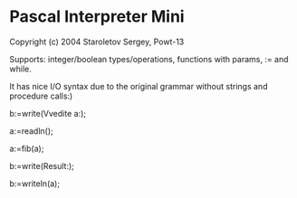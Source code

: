 # Pascal Interpreter Mini

Copyright (c) 2004 Staroletov Sergey, Powt-13

Supports: integer/boolean types/operations, functions with params, := and while.

It has nice I/O syntax due to the original grammar without strings and procedure calls:)

b:=write(Vvedite a:);

a:=readln();

a:=fib(a);

b:=write(Result:);

b:=writeln(a);
